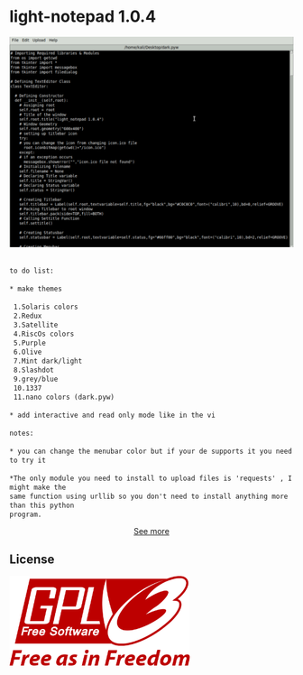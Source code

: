# light-notepad 1.0.4

<img src="https://github.com/Aydeniztr/light-notepad/blob/main/images/IMG_5646.jpeg?raw=true">

```

to do list:

* make themes
 
 1.Solaris colors
 2.Redux
 3.Satellite
 4.RiscOs colors
 5.Purple
 6.Olive
 7.Mint dark/light
 8.Slashdot
 9.grey/blue
 10.1337
 11.nano colors (dark.pyw)
 
* add interactive and read only mode like in the vi

notes:

* you can change the menubar color but if your de supports it you need to try it

*The only module you need to install to upload files is 'requests' , I might make the
same function using urllib so you don't need to install anything more than this python
program.

```

<p align="center">
<a href="https://github.com/Aydeniztr/light-notepad/blob/main/THEMES.md">See more</a>
</p>

## License

<img src="https://github.com/Aydeniztr/Aydeniztr/blob/main/B7A06C30-FE7A-4C37-94AF-B8626D71BA75.png?raw=true" alt="LICENSE" height="159" width="320">
